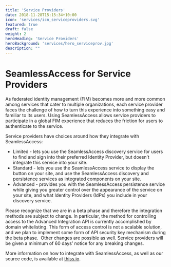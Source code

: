 ```yaml
---
title: 'Service Providers'
date: 2018-11-28T15:15:34+10:00
icon: 'services/icn_serviceproviders.svg'
featured: true
draft: false
weight: 2
heroHeading: 'Service Providers'
heroBackground: 'services/hero_serviceprov.jpg'
description: ""
---
```


# SeamlessAccess for Service Providers

As federated identity management (FIM) becomes more and more common among services that cater to multiple organizations, each service provider faces the challenge of how to turn this experience into something easy and familiar to its users. Using SeamlessAccess allows service providers to participate in a global FIM experience that reduces the friction for users to authenticate to the service. 

Service providers have choices around how they integrate with SeamlessAccess:

* Limited - lets you use the SeamlessAccess discovery service for users to find and sign into their preferred Identity Provider, but doesn’t integrate this service into your site.
* Standard - lets you use the SeamlessAccess service to display the button on your site, and use the SeamlessAccess discovery and persistence services as integrated components on your site.
* Advanced - provides you with the SeamlessAccess persistence service while giving you greater control over the appearance of the service on your site, and what Identity Providers (IdPs) you include in your discovery service.

Please recognize that we are in a beta phase and therefore the integration methods are subject to change. In particular, the method for controlling access to the Advanced Integration API is currently accomplished by domain whitelisting. This form of access control is not a scalable solution, and we plan to implement some form of API security key mechanism during the beta phase.  Other changes are possible as well. Service providers will be given a minimum of 60 days’ notice for any breaking changes.

More information on how to integrate with SeamlessAccess, as well as our source code, is available at [thiss.io](https://thiss.io/).
